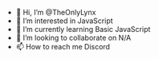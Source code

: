 - 👋 Hi, I’m @TheOnlyLynx
- 👀 I’m interested in JavaScript
- 🌱 I’m currently learning Basic JavaScript
- 💞️ I’m looking to collaborate on N/A
- 📫 How to reach me Discord

<!---
TheOnlyLynx/TheOnlyLynx is a ✨ special ✨ repository because its `README.md` (this file) appears on your GitHub profile.
You can click the Preview link to take a look at your changes.
--->
